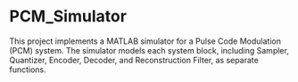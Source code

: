 # PCM_Simulator
This project implements a MATLAB simulator for a Pulse Code Modulation (PCM) system. The simulator models each system block, including Sampler, Quantizer, Encoder, Decoder, and Reconstruction Filter, as separate functions.
